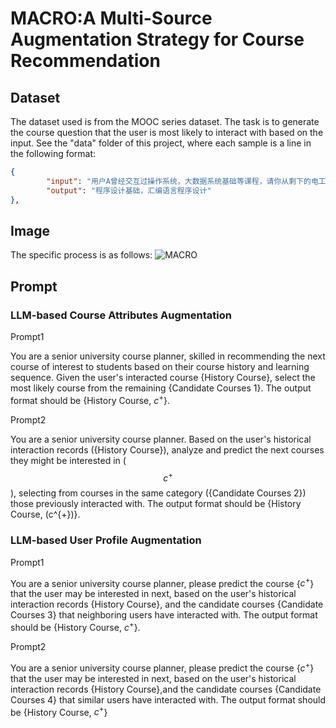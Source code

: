 # MACRO:A Multi-Source Augmentation Strategy for Course Recommendation
## Dataset

The dataset used is from the MOOC series dataset. The task is to generate the course question that the user is most likely to interact with based on the input. See the "data" folder of this project, where each sample is a line in the following format:
```json
{
        "input": "用户A曾经交互过操作系统，大数据系统基础等课程，请你从剩下的电工技术，PLC应用技术，程序设计基础，汇编语言程序设计，微机原理与接口技术，20世纪西方音乐，Web开发技术，公共危机管理，流计算、内存计算与分布式机器学习平台（微慕课），化工单元过程与操作，应对气候变化的中国视角，思想道德修养和法律基础，国际金融，现代管理学，无处不在传染病，生活英语听说，自动控制元件，概率论与数理统计，微积分B(2)，2017年清华大学研究生学位论文答辩（一），计算思维导论，美国政治概论等课程中选出用户A最有可能交互的一些课程，最多20个",
        "output": "程序设计基础，汇编语言程序设计"
},
```
## Image

The specific process is as follows:
![MACRO](MACRO/images/MACRO.jpg)
## Prompt
### LLM-based Course Attributes Augmentation

Prompt1

You are a senior university course planner, skilled in recommending the next course of interest to students based on their course history and learning sequence. Given the user's interacted course {History Course}, select the most likely course from the remaining {Candidate Courses 1}. The output format should be {History Course, $c^{+}$}.

Prompt2

You are a senior university course planner. Based on the user's historical interaction records ({History Course}), analyze and predict the next courses they might be interested in ($$c^{+}$$), selecting from courses in the same category ({Candidate Courses 2})  those previously interacted with. The output format should be {History Course, \(c^{+}\)}.

### LLM-based User Profile Augmentation

Prompt1

You are a senior university course planner, please predict the course \{$c^{+}$\} that the user may be interested in next, based on the user's  historical interaction records \{History Course\}, and the candidate courses \{Candidate Courses 3\} that neighboring users have interacted with. The output format should be \{History Course, $c^{+}$\}.

Prompt2

You are a senior university course planner, please predict the course \{$c^{+}$\} that the user may be interested in next, based on the user's  historical interaction records \{History Course\},and the candidate courses \{Candidate Courses 4\} that similar users have interacted with. The output format should be \{History Course, $c^{+}$\}
